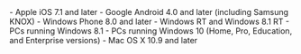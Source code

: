 <Token xmlns:xlink="http://www.w3.org/1999/xlink">
 - Apple iOS 7.1 and later
 - Google Android 4.0 and later (including Samsung KNOX)
 - Windows Phone 8.0 and later
 - Windows RT and Windows 8.1 RT
 - PCs running Windows 8.1
 - PCs running Windows 10 (Home, Pro, Education, and Enterprise versions)
 - Mac OS X 10.9 and later</Token>
